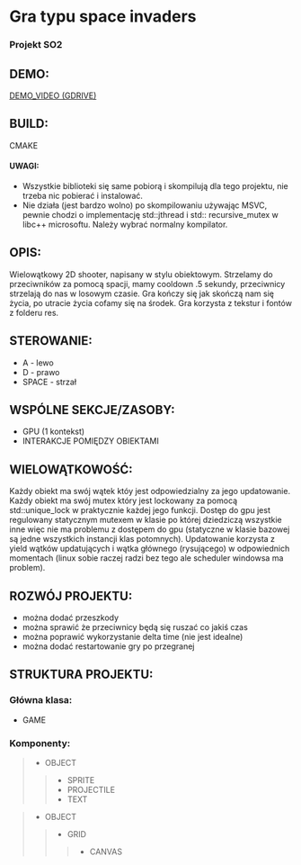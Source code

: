 # Gra typu space invaders

### Projekt SO2

## DEMO:
[DEMO_VIDEO (GDRIVE)](https://drive.google.com/file/d/1G1PDCY9tFm7a9iVKaNwNW6zsHytZQpvF/view?usp=sharing)

## BUILD:

CMAKE

#### UWAGI:

- Wszystkie biblioteki się same pobiorą i skompilują dla tego projektu, nie trzeba nic pobierać i instalować.
- Nie działa (jest bardzo wolno) po skompilowaniu używając MSVC, pewnie chodzi o implementację std::jthread i std::
  recursive_mutex w libc++
  microsoftu. Należy wybrać normalny kompilator.

## OPIS:

Wielowątkowy 2D shooter, napisany w stylu obiektowym. Strzelamy do przeciwników za pomocą spacji, mamy cooldown .5
sekundy, przeciwnicy strzelają do nas w losowym czasie. Gra kończy się jak skończą nam się życia, po utracie życia
cofamy się na środek. Gra korzysta z tekstur i fontów z folderu res.

## STEROWANIE:

- A - lewo
- D - prawo
- SPACE - strzał

## WSPÓLNE SEKCJE/ZASOBY:

- GPU (1 kontekst)
- INTERAKCJE POMIĘDZY OBIEKTAMI

## WIELOWĄTKOWOŚĆ:

Każdy obiekt ma swój wątek któy jest odpowiedzialny za jego updatowanie. Każdy obiekt ma swój mutex który jest lockowany
za pomocą std::unique_lock w praktycznie każdej jego funkcji. Dostęp do gpu jest regulowany statycznym mutexem w klasie
po której dziedziczą wszystkie inne więc nie ma problemu z dostępem do gpu (statyczne w klasie bazowej są jedne
wszystkich instancji klas potomnych). Updatowanie korzysta z yield wątków updatujących i wątka głównego (rysującego) w
odpowiednich momentach (linux sobie raczej radzi bez tego ale scheduler windowsa ma problem).

## ROZWÓJ PROJEKTU:

- można dodać przeszkody
- można sprawić że przeciwnicy będą się ruszać co jakiś czas
- można poprawić wykorzystanie delta time (nie jest idealne)
- można dodać restartowanie gry po przegranej

## STRUKTURA PROJEKTU:
### Główna klasa:
- GAME

### Komponenty:
> - OBJECT
>> - SPRITE
>> - PROJECTILE
>> - TEXT

> - OBJECT
>> - GRID
>>> - CANVAS
